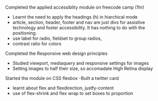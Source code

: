 Completed the applied accessiblity module on freecode camp (1hr)
- Learnt the need to apply the headings (h) in hiarchical mode
- article, section, header, footer and nav are just divs for assistive technology and foster accessibility. It has nothing to do with the positioning.
- use label for radio, fieldset to group radios, 
- contrast ratio for colors

Completed the Responsive web design principles
- Studied viewport, mediaquery and responsive settings for images
- Setting images to half their size, so accomadate High Retina display

Started the module on CSS flexbox -Built a twitter card
- learnt about flex and flexdirection, justfy-content
- use of flex-shrink and flex wrap to set boxes to proportion
